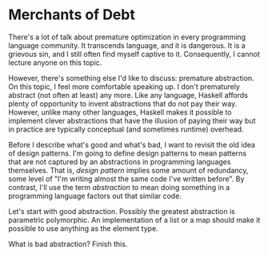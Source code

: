 # Merchants of Debt

There's a lot of talk about premature optimization in every programming
language community. It transcends language, and it is dangerous. It is a
grievous sin, and I still often find myself captive to it. Consequently,
I cannot lecture anyone on this topic.

However, there's something else I'd like to discuss: premature abstraction.
On this topic, I feel more comfortable speaking up. I don't prematurely
abstract (not often at least) any more. Like any language, Haskell affords
plenty of opportunity to invent abstractions that do not pay their way.
However, unlike many other languages, Haskell makes it possible to implement
clever abstractions that have the illusion of paying their way but in practice
are typically conceptual (and sometimes runtime) overhead.

Before I describe what's good and what's bad, I want to revisit the old idea
of design patterns. I'm going to define design patterns to mean patterns
that are not captured by an abstractions in programming languages themselves.
That is, *design pattern* implies some amount of redundancy, some level of
"I'm writing almost the same code I've written before". By contrast, I'll
use the term *abstraction* to mean doing something in a programming language
factors out that similar code.

Let's start with good abstraction. Possibly the greatest abstraction is
parametric polymorphic. An implementation of a list or a map should make
it possible to use anything as the element type.

What is bad abstraction? Finish this.
